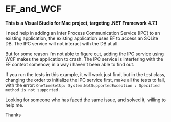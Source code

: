 # EF_and_WCF

**This is a Visual Studio for Mac project, targeting .NET Framework 4.7.1**

I need help in adding an Inter Process Communication Service (IPC) to an existing application, the existing application uses EF to access an SQLite DB. The IPC service will not interact with the DB at all.

But for some reason i'm not able to figure out, adding the IPC service using WCF makes the application to crash. The IPC service is interfering with the EF context somehow, in a way i haven't been able to find out.

If you run the tests in this example, it will work just find, but in the test class, changing the order to initialize the IPC service first, make all the tests to fail, with the error: `OneTimeSetUp: System.NotSupportedException : Specified method is not supported.`

Looking for someone who has faced the same issue, and solved it, willing to help me.

Thanks
